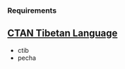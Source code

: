 ### Requirements

[CTAN Tibetan Language](http://ctan.mackichan.com/language/tibetan/)
---
* ctib
* pecha

